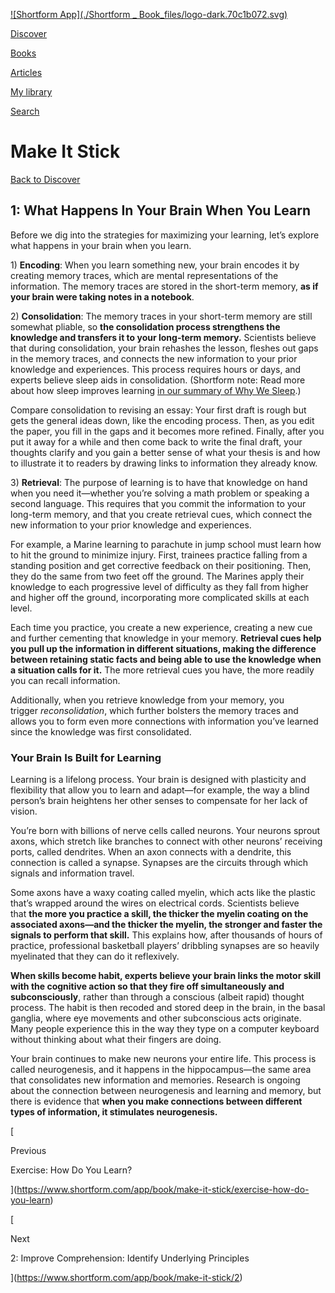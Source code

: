 [![Shortform App](./Shortform _ Book_files/logo-dark.70c1b072.svg)](https://www.shortform.com/app)

[Discover](https://www.shortform.com/app)

[Books](https://www.shortform.com/app/books)

[Articles](https://www.shortform.com/app/articles)

[My library](https://www.shortform.com/app/library)

[Search](https://www.shortform.com/app/search)

# Make It Stick

[Back to Discover](https://www.shortform.com/app)

## 1: What Happens In Your Brain When You Learn

Before we dig into the strategies for maximizing your learning, let’s explore what happens in your brain when you learn.

1) **Encoding**: When you learn something new, your brain encodes it by creating memory traces, which are mental representations of the information. The memory traces are stored in the short-term memory, **as if your brain were taking notes in a notebook**.

2) **Consolidation**: The memory traces in your short-term memory are still somewhat pliable, so **the consolidation process strengthens the knowledge and transfers it to your long-term memory.** Scientists believe that during consolidation, your brain rehashes the lesson, fleshes out gaps in the memory traces, and connects the new information to your prior knowledge and experiences. This process requires hours or days, and experts believe sleep aids in consolidation. (Shortform note: Read more about how sleep improves learning [in our summary of Why We Sleep](https://www.shortform.com/app/book/why-we-sleep).)

Compare consolidation to revising an essay: Your first draft is rough but gets the general ideas down, like the encoding process. Then, as you edit the paper, you fill in the gaps and it becomes more refined. Finally, after you put it away for a while and then come back to write the final draft, your thoughts clarify and you gain a better sense of what your thesis is and how to illustrate it to readers by drawing links to information they already know.

3) **Retrieval**: The purpose of learning is to have that knowledge on hand when you need it—whether you’re solving a math problem or speaking a second language. This requires that you commit the information to your long-term memory, and that you create retrieval cues, which connect the new information to your prior knowledge and experiences.

For example, a Marine learning to parachute in jump school must learn how to hit the ground to minimize injury. First, trainees practice falling from a standing position and get corrective feedback on their positioning. Then, they do the same from two feet off the ground. The Marines apply their knowledge to each progressive level of difficulty as they fall from higher and higher off the ground, incorporating more complicated skills at each level.

Each time you practice, you create a new experience, creating a new cue and further cementing that knowledge in your memory. **Retrieval cues help you pull up the information in different situations, making the difference between retaining static facts and being able to use the knowledge when a situation calls for it.** The more retrieval cues you have, the more readily you can recall information.

Additionally, when you retrieve knowledge from your memory, you trigger _reconsolidation_, which further bolsters the memory traces and allows you to form even more connections with information you’ve learned since the knowledge was first consolidated.

### Your Brain Is Built for Learning

Learning is a lifelong process. Your brain is designed with plasticity and flexibility that allow you to learn and adapt—for example, the way a blind person’s brain heightens her other senses to compensate for her lack of vision.

You’re born with billions of nerve cells called neurons. Your neurons sprout axons, which stretch like branches to connect with other neurons’ receiving ports, called dendrites. When an axon connects with a dendrite, this connection is called a synapse. Synapses are the circuits through which signals and information travel.

Some axons have a waxy coating called myelin, which acts like the plastic that’s wrapped around the wires on electrical cords. Scientists believe that **the more you practice a skill, the thicker the myelin coating on the associated axons—and the thicker the myelin, the stronger and faster the signals to perform that skill.** This explains how, after thousands of hours of practice, professional basketball players’ dribbling synapses are so heavily myelinated that they can do it reflexively.

**When skills become habit, experts believe your brain links the motor skill with the cognitive action so that they fire off simultaneously and subconsciously**, rather than through a conscious (albeit rapid) thought process. The habit is then recoded and stored deep in the brain, in the basal ganglia, where eye movements and other subconscious acts originate. Many people experience this in the way they type on a computer keyboard without thinking about what their fingers are doing.

Your brain continues to make new neurons your entire life. This process is called neurogenesis, and it happens in the hippocampus—the same area that consolidates new information and memories. Research is ongoing about the connection between neurogenesis and learning and memory, but there is evidence that **when you make connections between different types of information, it stimulates neurogenesis.**

[

Previous

Exercise: How Do You Learn?

](https://www.shortform.com/app/book/make-it-stick/exercise-how-do-you-learn)

[

Next

2: Improve Comprehension: Identify Underlying Principles

](https://www.shortform.com/app/book/make-it-stick/2)